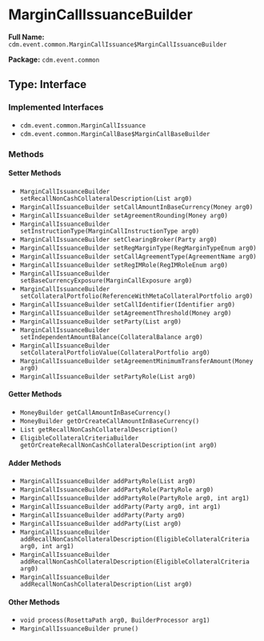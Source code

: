 # MarginCallIssuanceBuilder

**Full Name:** `cdm.event.common.MarginCallIssuance$MarginCallIssuanceBuilder`

**Package:** `cdm.event.common`

## Type: Interface

### Implemented Interfaces

- `cdm.event.common.MarginCallIssuance`
- `cdm.event.common.MarginCallBase$MarginCallBaseBuilder`

### Methods

#### Setter Methods

- `MarginCallIssuanceBuilder setRecallNonCashCollateralDescription(List arg0)`
- `MarginCallIssuanceBuilder setCallAmountInBaseCurrency(Money arg0)`
- `MarginCallIssuanceBuilder setAgreementRounding(Money arg0)`
- `MarginCallIssuanceBuilder setInstructionType(MarginCallInstructionType arg0)`
- `MarginCallIssuanceBuilder setClearingBroker(Party arg0)`
- `MarginCallIssuanceBuilder setRegMarginType(RegMarginTypeEnum arg0)`
- `MarginCallIssuanceBuilder setCallAgreementType(AgreementName arg0)`
- `MarginCallIssuanceBuilder setRegIMRole(RegIMRoleEnum arg0)`
- `MarginCallIssuanceBuilder setBaseCurrencyExposure(MarginCallExposure arg0)`
- `MarginCallIssuanceBuilder setCollateralPortfolio(ReferenceWithMetaCollateralPortfolio arg0)`
- `MarginCallIssuanceBuilder setCallIdentifier(Identifier arg0)`
- `MarginCallIssuanceBuilder setAgreementThreshold(Money arg0)`
- `MarginCallIssuanceBuilder setParty(List arg0)`
- `MarginCallIssuanceBuilder setIndependentAmountBalance(CollateralBalance arg0)`
- `MarginCallIssuanceBuilder setCollateralPortfolioValue(CollateralPortfolio arg0)`
- `MarginCallIssuanceBuilder setAgreementMinimumTransferAmount(Money arg0)`
- `MarginCallIssuanceBuilder setPartyRole(List arg0)`

#### Getter Methods

- `MoneyBuilder getCallAmountInBaseCurrency()`
- `MoneyBuilder getOrCreateCallAmountInBaseCurrency()`
- `List getRecallNonCashCollateralDescription()`
- `EligibleCollateralCriteriaBuilder getOrCreateRecallNonCashCollateralDescription(int arg0)`

#### Adder Methods

- `MarginCallIssuanceBuilder addPartyRole(List arg0)`
- `MarginCallIssuanceBuilder addPartyRole(PartyRole arg0)`
- `MarginCallIssuanceBuilder addPartyRole(PartyRole arg0, int arg1)`
- `MarginCallIssuanceBuilder addParty(Party arg0, int arg1)`
- `MarginCallIssuanceBuilder addParty(Party arg0)`
- `MarginCallIssuanceBuilder addParty(List arg0)`
- `MarginCallIssuanceBuilder addRecallNonCashCollateralDescription(EligibleCollateralCriteria arg0, int arg1)`
- `MarginCallIssuanceBuilder addRecallNonCashCollateralDescription(EligibleCollateralCriteria arg0)`
- `MarginCallIssuanceBuilder addRecallNonCashCollateralDescription(List arg0)`

#### Other Methods

- `void process(RosettaPath arg0, BuilderProcessor arg1)`
- `MarginCallIssuanceBuilder prune()`

